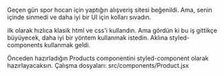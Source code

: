Geçen gün spor hocan için yaptığın alışveriş sitesi beğenildi. Ama, senin içinde sinmedi ve daha iyi bir UI için kolları sıvadın.

ilk olarak hızlıca klasik html ve css'i kullandın. Ama gördün ki bu iş gittikçe büyüyecek, daha iyi bir yöntem kullanmak istedin. Aklına styled-components kullanmak geldi.

Önceden hazırladığın Products componentini styled-component olarak hazırlayacaksın.
Çalışma dosyaları: src/components/Product.jsx
